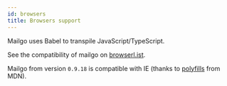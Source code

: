 ```yaml
---
id: browsers
title: Browsers support
---
```


Mailgo uses Babel to transpile JavaScript/TypeScript.

See the compatibility of mailgo on <a href="https://browserl.ist/?q=defaults">browserl.ist</a>.

Mailgo from version `0.9.18` is compatible with IE (thanks to <a href="https://github.com/manzinello/mailgo/blob/master/src/polyfill.ts">polyfills</a> from MDN).
